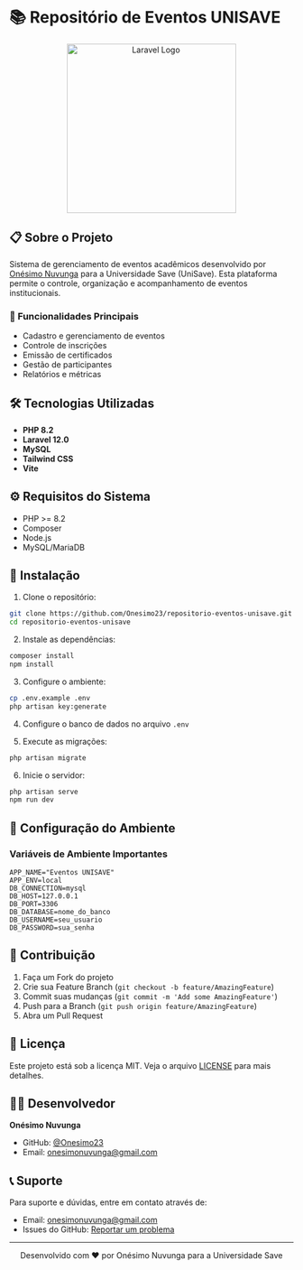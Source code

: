 # 📚 Repositório de Eventos UNISAVE

<p align="center">
  <img src="https://raw.githubusercontent.com/laravel/art/master/logo-lockup/5%20SVG/2%20CMYK/1%20Full%20Color/laravel-logolockup-cmyk-red.svg" width="300" alt="Laravel Logo">
</p>

## 📋 Sobre o Projeto

Sistema de gerenciamento de eventos acadêmicos desenvolvido por [Onésimo Nuvunga](https://github.com/Onesimo23) para a Universidade Save (UniSave). Esta plataforma permite o controle, organização e acompanhamento de eventos institucionais.

### 🚀 Funcionalidades Principais

-   Cadastro e gerenciamento de eventos
-   Controle de inscrições
-   Emissão de certificados
-   Gestão de participantes
-   Relatórios e métricas

## 🛠️ Tecnologias Utilizadas

-   **PHP 8.2**
-   **Laravel 12.0**
-   **MySQL**
-   **Tailwind CSS**
-   **Vite**

## ⚙️ Requisitos do Sistema

-   PHP >= 8.2
-   Composer
-   Node.js
-   MySQL/MariaDB

## 🔧 Instalação

1. Clone o repositório:

```bash
git clone https://github.com/Onesimo23/repositorio-eventos-unisave.git
cd repositorio-eventos-unisave
```

2. Instale as dependências:

```bash
composer install
npm install
```

3. Configure o ambiente:

```bash
cp .env.example .env
php artisan key:generate
```

4. Configure o banco de dados no arquivo `.env`

5. Execute as migrações:

```bash
php artisan migrate
```

6. Inicie o servidor:

```bash
php artisan serve
npm run dev
```

## 📝 Configuração do Ambiente

### Variáveis de Ambiente Importantes

```env
APP_NAME="Eventos UNISAVE"
APP_ENV=local
DB_CONNECTION=mysql
DB_HOST=127.0.0.1
DB_PORT=3306
DB_DATABASE=nome_do_banco
DB_USERNAME=seu_usuario
DB_PASSWORD=sua_senha
```

## 👥 Contribuição

1. Faça um Fork do projeto
2. Crie sua Feature Branch (`git checkout -b feature/AmazingFeature`)
3. Commit suas mudanças (`git commit -m 'Add some AmazingFeature'`)
4. Push para a Branch (`git push origin feature/AmazingFeature`)
5. Abra um Pull Request

## 📄 Licença

Este projeto está sob a licença MIT. Veja o arquivo [LICENSE](LICENSE) para mais detalhes.

## 👨‍💻 Desenvolvedor

**Onésimo Nuvunga**

-   GitHub: [@Onesimo23](https://github.com/Onesimo23)
-   Email: [onesimonuvunga@gmail.com](mailto:onesimonuvunga@gmail.com)

## 📞 Suporte

Para suporte e dúvidas, entre em contato através de:

-   Email: [onesimonuvunga@gmail.com](mailto:onesimonuvunga@gmail.com)
-   Issues do GitHub: [Reportar um problema](https://github.com/Onesimo23/repositorio-eventos-unisave/issues)

---

<p align="center">
  Desenvolvido com ❤️ por Onésimo Nuvunga para a Universidade Save
</p>
